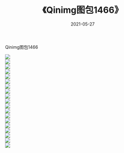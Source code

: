 ﻿---
layout: post
title:  《Qinimg图包1466》
date:   2021-05-27
img: http://imgx.orgx.ga/Qinimg图包/Qinimg图包1466/000.jpg
categories: [美女, 清纯, 唯美]
---

Qinimg图包1466

 ![](http://imgx.orgx.ga/Qinimg图包/Qinimg图包1466/001.jpg) <br>![](http://imgx.orgx.ga/Qinimg图包/Qinimg图包1466/002.jpg) <br>![](http://imgx.orgx.ga/Qinimg图包/Qinimg图包1466/003.jpg) <br>![](http://imgx.orgx.ga/Qinimg图包/Qinimg图包1466/004.jpg) <br>![](http://imgx.orgx.ga/Qinimg图包/Qinimg图包1466/005.jpg) <br>![](http://imgx.orgx.ga/Qinimg图包/Qinimg图包1466/006.jpg) <br>![](http://imgx.orgx.ga/Qinimg图包/Qinimg图包1466/007.jpg) <br>![](http://imgx.orgx.ga/Qinimg图包/Qinimg图包1466/008.jpg) <br>![](http://imgx.orgx.ga/Qinimg图包/Qinimg图包1466/009.jpg) <br>![](http://imgx.orgx.ga/Qinimg图包/Qinimg图包1466/010.jpg) <br>![](http://imgx.orgx.ga/Qinimg图包/Qinimg图包1466/011.jpg) <br>![](http://imgx.orgx.ga/Qinimg图包/Qinimg图包1466/012.jpg) <br>![](http://imgx.orgx.ga/Qinimg图包/Qinimg图包1466/013.jpg) <br>![](http://imgx.orgx.ga/Qinimg图包/Qinimg图包1466/014.jpg) <br>![](http://imgx.orgx.ga/Qinimg图包/Qinimg图包1466/015.jpg) <br>![](http://imgx.orgx.ga/Qinimg图包/Qinimg图包1466/016.jpg) <br>![](http://imgx.orgx.ga/Qinimg图包/Qinimg图包1466/017.jpg) <br>![](http://imgx.orgx.ga/Qinimg图包/Qinimg图包1466/018.jpg) <br>![](http://imgx.orgx.ga/Qinimg图包/Qinimg图包1466/019.jpg) <br>